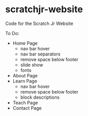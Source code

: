 scratchjr-website
=================

Code for the Scratch Jr Website

To Do:
- Home Page
  - nav bar hover
  - nav bar separators
  - remove space below footer
  - slide show
  - fonts
- About Page
- Learn Page
  - nav bar hover
  - remove space below footer
  - block descriptions
- Teach Page
- Contact Page

